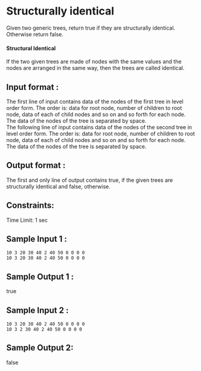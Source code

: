 # Structurally identical

Given two generic trees, return true if they are structurally identical. Otherwise return false.  
#### Structural Identical

If the two given trees are made of nodes with the same values and the nodes are arranged in the same way, then the trees are called identical.    

## Input format :

The first line of input contains data of the nodes of the first tree in level order form. The order is: data for root node, number of children to root node, data of each of child nodes and so on and so forth for each node. The data of the nodes of the tree is separated by space.    
The following line of input contains data of the nodes of the second tree in level order form. The order is: data for root node, number of children to root node, data of each of child nodes and so on and so forth for each node. The data of the nodes of the tree is separated by space.  

## Output format :

The first and only line of output contains true, if the given trees are structurally identical and false, otherwise.  

## Constraints:
  
Time Limit: 1 sec  

## Sample Input 1 :
```
10 3 20 30 40 2 40 50 0 0 0 0 
10 3 20 30 40 2 40 50 0 0 0 0
```
## Sample Output 1 :

true  

## Sample Input 2 :
```
10 3 20 30 40 2 40 50 0 0 0 0 
10 3 2 30 40 2 40 50 0 0 0 0
```
## Sample Output 2:

false

